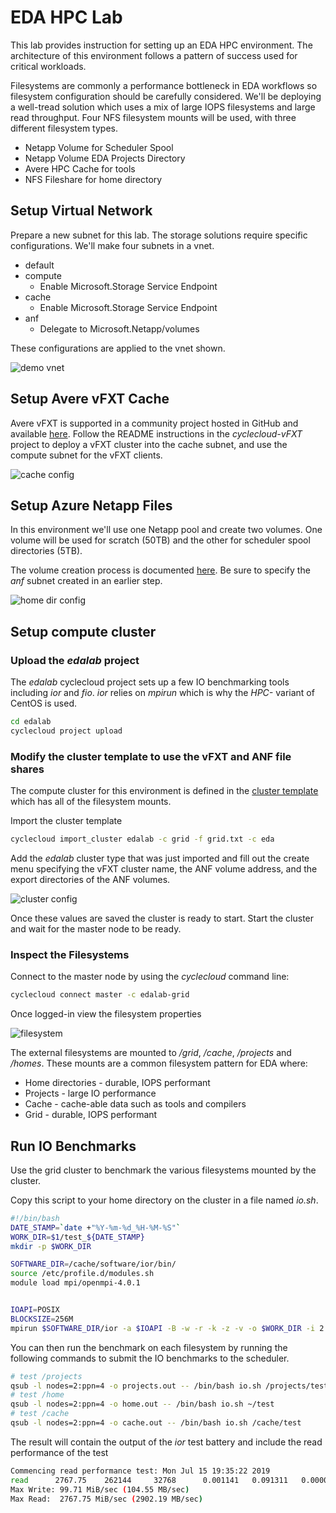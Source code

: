 # EDA HPC Lab

This lab provides instruction for setting up an EDA HPC environment.  The architecture
of this environment follows a pattern of success used for critical workloads.  

Filesystems are commonly a performance bottleneck in EDA workflows so
filesystem configuration should be carefully considered.  We'll be deploying 
a well-tread solution which uses a mix of large IOPS filesystems and large read throughput. 
Four NFS filesystem mounts will be used, with three different filesystem types.

* Netapp Volume for Scheduler Spool
* Netapp Volume EDA Projects Directory
* Avere HPC Cache for tools
* NFS Fileshare for home directory

## Setup Virtual Network

Prepare a new subnet for this lab. The storage solutions require specific configurations.
We'll make four subnets in a vnet.

* default
* compute
  * Enable Microsoft.Storage Service Endpoint
* cache
  * Enable Microsoft.Storage Service Endpoint
* anf
  * Delegate to Microsoft.Netapp/volumes

These configurations are applied to the vnet shown.

![demo vnet](images/subnets.png) 

## Setup Avere vFXT Cache

Avere vFXT is supported in a community project hosted in GitHub and available
[here](https://github.com/Azure/cyclecloud-vFXT). Follow the README instructions
in the _cyclecloud-vFXT_ project to deploy a vFXT cluster into the cache subnet, and use the compute subnet for the vFXT clients.

![cache config](images/vfxt-config.png)

## Setup Azure Netapp Files

In this environment we'll use one Netapp pool and create two volumes. One volume will be used for scratch (50TB) and the other for scheduler spool directories (5TB).

The volume creation process is documented [here](https://docs.microsoft.com/en-us/azure/azure-netapp-files/azure-netapp-files-create-volumes). Be sure to 
specify the _anf_ subnet created in an earlier step.

![home dir config](images/anf-config.png)

## Setup compute cluster

### Upload the *edalab* project

The *edalab* cyclecloud project sets up a few IO benchmarking tools
including _ior_ and _fio_. _ior_ relies on _mpirun_ which is why the
_HPC-_ variant of CentOS is used.

```bash
cd edalab
cyclecloud project upload
```

### Modify the cluster template to use the vFXT and ANF file shares

The compute cluster for this environment is defined in the [cluster template](templates/grid.txt) which has all of the filesystem mounts.

Import the cluster template

```bash
cyclecloud import_cluster edalab -c grid -f grid.txt -c eda
```

Add the _edalab_ cluster type that was just imported and fill out the create menu 
specifying the vFXT cluster name, the ANF volume address, and
the export directories of the ANF volumes.

![cluster config](images/grid-cluster-config.png)

Once these values are saved the cluster is ready to start. Start the cluster
and wait for the master node to be ready.

### Inspect the Filesystems

Connect to the master node by using the _cyclecloud_ command line:

```bash
cyclecloud connect master -c edalab-grid
```

Once logged-in view the filesystem properties 

![filesystem](images/df-h.png)

The external filesystems are mounted to _/grid_, _/cache_, _/projects_ and _/homes_. These mounts are a common filesystem pattern for EDA where:

* Home directories - durable, IOPS performant
* Projects - large IO performance
* Cache - cache-able data such as tools and compilers
* Grid - durable, IOPS performant

## Run IO Benchmarks

Use the grid cluster to benchmark the various filesystems mounted by
the cluster.

Copy this script to your home directory on the cluster in a file named _io.sh_.

```bash
#!/bin/bash
DATE_STAMP=`date +"%Y-%m-%d_%H-%M-%S"`
WORK_DIR=$1/test_${DATE_STAMP}
mkdir -p $WORK_DIR

SOFTWARE_DIR=/cache/software/ior/bin/
source /etc/profile.d/modules.sh
module load mpi/openmpi-4.0.1


IOAPI=POSIX
BLOCKSIZE=256M
mpirun $SOFTWARE_DIR/ior -a $IOAPI -B -w -r -k -z -v -o $WORK_DIR -i 2 -m -t 32m -b $BLOCKSIZE -d 1 -F
```

You can then run the benchmark on each filesystem by running the following commands
to submit the IO benchmarks to the scheduler.

```bash
# test /projects
qsub -l nodes=2:ppn=4 -o projects.out -- /bin/bash io.sh /projects/test
# test /home
qsub -l nodes=2:ppn=4 -o home.out -- /bin/bash io.sh ~/test
# test /cache
qsub -l nodes=2:ppn=4 -o cache.out -- /bin/bash io.sh /cache/test
```
The result will contain the output of the _ior_ test battery and include
the read performance of the test

```bash
Commencing read performance test: Mon Jul 15 19:35:22 2019
read      2767.75    262144     32768      0.001141   0.091311   0.000018   0.092494   1   
Max Write: 99.71 MiB/sec (104.55 MB/sec)
Max Read:  2767.75 MiB/sec (2902.19 MB/sec)
```
